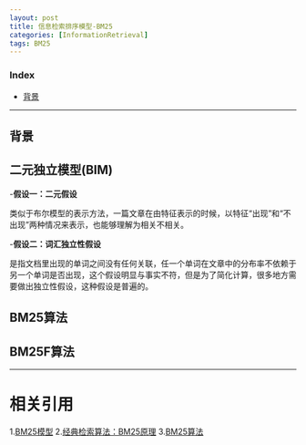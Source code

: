 ```yaml
---
layout: post
title: 信息检索排序模型-BM25
categories: [InformationRetrieval]
tags: BM25
---
```


### Index
<!-- TOC -->
- [背景](#背景)
<!-- /TOC -->

---
## 背景

## 二元独立模型(BIM)

-**假设一：二元假设**

类似于布尔模型的表示方法，一篇文章在由特征表示的时候，以特征“出现”和“不出现”两种情况来表示，也能够理解为相关不相关。

-**假设二：词汇独立性假设**

是指文档里出现的单词之间没有任何关联，任一个单词在文章中的分布率不依赖于另一个单词是否出现，这个假设明显与事实不符，但是为了简化计算，很多地方需要做出独立性假设，这种假设是普遍的。

## BM25算法

## BM25F算法


---
# 相关引用
1.[BM25模型](https://zhuanlan.zhihu.com/p/31009310)
2.[经典检索算法：BM25原理](https://www.jianshu.com/p/53e379483f3e)
3.[BM25算法](https://blog.csdn.net/llw01/article/details/25142251)
